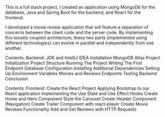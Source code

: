 This is a full stack project, I created an application using MongoDb for the database, Java and Spring Boot for the backend, 
and React for the frontend.

I developed a movie review application that will feature a separation of concerns between the client code and the server code. 
By implementing this loosely coupled architecture, these two parts (implemented using different technologies) can evolve in 
parallel and independently from one another. 

Contents: Backend:
JDK and IntelliJ IDEA Installation
MongoDB Atlas
Project Initialization
Project Structure
Running The Project
Writing The First Endpoint
Database Configuration
Installing Additional Dependencies
Setting Up Environment Variables
Movies and Reviews Endpoints
Testing
Backend Conclusion

Contents: Frontend:
Create the React Project
Applying Bootstrap to our React application
Implementing the Use State and Use Effect Hooks
Create Home and Hero Component
Style the Carousel
Create Header Component (Navigation)
Create Trailer Component with react-player
Create Movie Reviews Functionality
Add and Get Reviews with HTTP Requests
